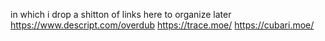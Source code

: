 in which i drop a shitton of links here to organize later 
https://www.descript.com/overdub
https://trace.moe/
https://cubari.moe/
